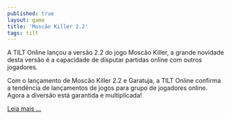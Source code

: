 ```yaml
---
published: true
layout: game
title: 'Moscão Killer 2.2'
tags: tilt
---
```

A TILT Online lançou a versão 2.2 do jogo Moscão Killer, a grande novidade desta versão é a capacidade de disputar partidas online com outros jogadores.

Com o lançamento de Moscão Killer 2.2 e Garatuja, a TILT Online confirma a tendência de lançamentos de jogos para grupo de jogadores online. Agora a diversão está garantida e multiplicada!

<a href="{{ site.baseurl }}/2005/11/25/moscao-killer-2-2/">Leia mais ...</a>
